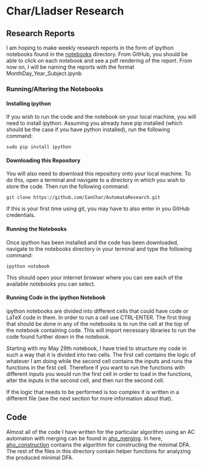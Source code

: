 # Char/Lladser Research

## Research Reports

I am hoping to make weekly research reports in the form of ipython notebooks
found in the [notebooks](./notebooks) directory. From GitHub, you should be
able to click on each notebook and see a pdf rendering of the report. From now
on, I will be naming the reports with the format MonthDay\_Year\_Subject.ipynb

### Running/Altering the Notebooks

#### Installing ipython
If you wish to run the code and the notebook on your local machine, you will
need to install ipython. Assuming you already have pip installed (which should
be the case if you have python installed), run the following command:

```
sudo pip install ipython
```

#### Downloading this Repository
You will also need to download this repository onto your local machine. To do
this, open a terminal and navigate to a directory in which you wish to store
the code. Then run the following command:

```
git clone https://github.com/IanChar/AutomataResearch.git
```

If this is your first time using git, you may have to also enter in you GitHub
credentials.

#### Running the Notebooks
Once ipython has been installed and the code has been downloaded, navigate to
the notebooks directory in your terminal and type the following command:

```
ipython notebook
```

This should open your internet browser where you can see each of the available
notebooks you can select.

#### Running Code in the ipython Notebook
ipython notebooks are divided into different cells that could have code or
LaTeX code in them. In order to run a cell use CTRL-ENTER. The first thing that
should be done in any of the notebooks is to run the cell at the top of the
notebook containing code. This will import necessary libraries to run the code
found further down in the notebook.

Starting with my May 29th notebook, I have tried to structure my code in such
a way that it is divided into two cells. The first cell contains the logic of
whatever I am doing while the second cell contains the inputs and runs the
functions in the first cell. Therefore if you want to run the functions with
different inputs you would run the first cell in order to load in the functions,
alter the inputs in the second cell, and then run the second cell.

If the logic that needs to be performed is too complex it is written in a
different file (see the next section for more information about that).

## Code

Almost all of the code I have written for the particular algorithm using
an AC automaton with merging can be found in [aho\_merging](./aho_merging).
In here, [aho\_construction](./aho_merging/aho_construction.py) contains the
algorithm for constructing the minimal DFA. The rest of the files in this
directory contain helper functions for analyzing the produced minimal DFA.
